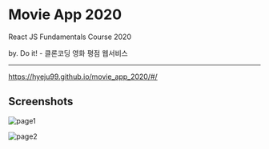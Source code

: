 # Movie App 2020

React JS Fundamentals Course 2020

by. Do it! - 클론코딩 영화 평점 웹서비스


-------------
https://hyeju99.github.io/movie_app_2020/#/

## Screenshots

![page1](https://user-images.githubusercontent.com/63987212/88883525-89017b80-d26f-11ea-94dc-0659840cf4f6.JPG)

![page2](https://user-images.githubusercontent.com/63987212/88883527-89017b80-d26f-11ea-8637-76f67fd0cd01.JPG)
